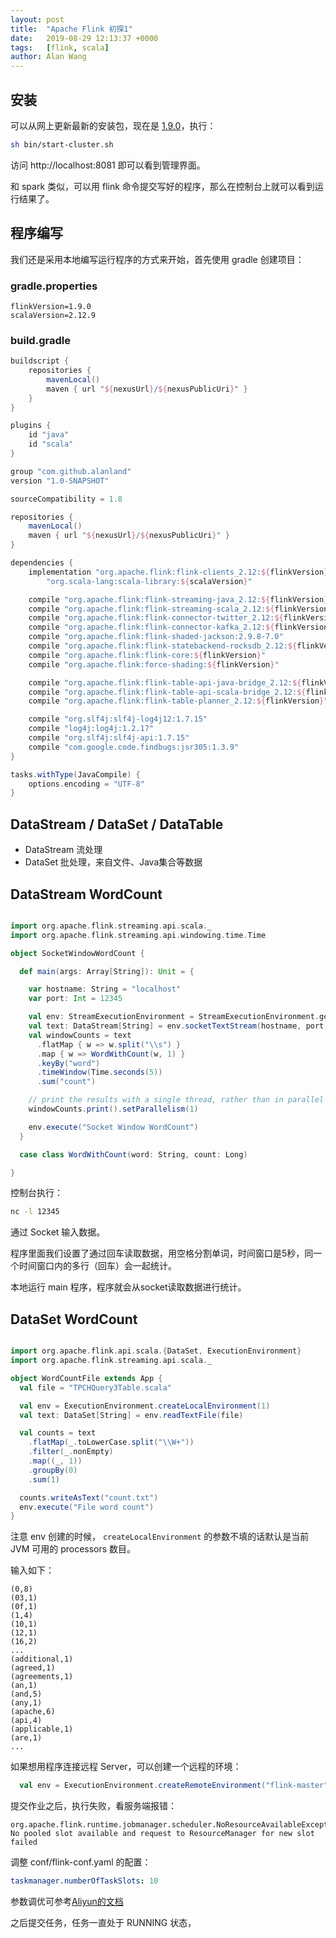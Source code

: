```yaml
---
layout: post
title:  "Apache Flink 初探1"
date:   2019-08-29 12:13:37 +0000
tags:   [flink, scala]
author: Alan Wang
---
```


## 安装

可以从网上更新最新的安装包，现在是 [1.9.0]()，执行：

```sh 
sh bin/start-cluster.sh
```

访问 http://localhost:8081 即可以看到管理界面。

和 spark 类似，可以用 flink 命令提交写好的程序，那么在控制台上就可以看到运行结果了。

## 程序编写

我们还是采用本地编写运行程序的方式来开始，首先使用 gradle 创建项目：

### gradle.properties
```properties
flinkVersion=1.9.0
scalaVersion=2.12.9
```

### build.gradle

```gradle
buildscript {
    repositories {
        mavenLocal()
        maven { url "${nexusUrl}/${nexusPublicUri}" }
    }
}

plugins {
    id "java"
    id "scala"
}

group "com.github.alanland"
version "1.0-SNAPSHOT"

sourceCompatibility = 1.8

repositories {
    mavenLocal()
    maven { url "${nexusUrl}/${nexusPublicUri}" }
}

dependencies {
    implementation "org.apache.flink:flink-clients_2.12:${flinkVersion}",
        "org.scala-lang:scala-library:${scalaVersion}"

    compile "org.apache.flink:flink-streaming-java_2.12:${flinkVersion}"
    compile "org.apache.flink:flink-streaming-scala_2.12:${flinkVersion}"
    compile "org.apache.flink:flink-connector-twitter_2.12:${flinkVersion}"
    compile "org.apache.flink:flink-connector-kafka_2.12:${flinkVersion}"
    compile "org.apache.flink:flink-shaded-jackson:2.9.8-7.0"
    compile "org.apache.flink:flink-statebackend-rocksdb_2.12:${flinkVersion}"
    compile "org.apache.flink:flink-core:${flinkVersion}"
    compile "org.apache.flink:force-shading:${flinkVersion}"

    compile "org.apache.flink:flink-table-api-java-bridge_2.12:${flinkVersion}"
    compile "org.apache.flink:flink-table-api-scala-bridge_2.12:${flinkVersion}"
    compile "org.apache.flink:flink-table-planner_2.12:${flinkVersion}"

    compile "org.slf4j:slf4j-log4j12:1.7.15"
    compile "log4j:log4j:1.2.17"
    compile "org.slf4j:slf4j-api:1.7.15"
    compile "com.google.code.findbugs:jsr305:1.3.9"
}

tasks.withType(JavaCompile) {
    options.encoding = "UTF-8"
}
```

## DataStream / DataSet / DataTable

- DataStream 流处理
- DataSet 批处理，来自文件、Java集合等数据


## DataStream WordCount

```scala

import org.apache.flink.streaming.api.scala._
import org.apache.flink.streaming.api.windowing.time.Time

object SocketWindowWordCount {

  def main(args: Array[String]): Unit = {

    var hostname: String = "localhost"
    var port: Int = 12345

    val env: StreamExecutionEnvironment = StreamExecutionEnvironment.getExecutionEnvironment
    val text: DataStream[String] = env.socketTextStream(hostname, port, '\n')
    val windowCounts = text
      .flatMap { w => w.split("\\s") }
      .map { w => WordWithCount(w, 1) }
      .keyBy("word")
      .timeWindow(Time.seconds(5))
      .sum("count")

    // print the results with a single thread, rather than in parallel
    windowCounts.print().setParallelism(1)

    env.execute("Socket Window WordCount")
  }

  case class WordWithCount(word: String, count: Long)

}
```

控制台执行：

```sh
nc -l 12345
```

通过 Socket 输入数据。

程序里面我们设置了通过回车读取数据，用空格分割单词，时间窗口是5秒，同一个时间窗口内的多行（回车）会一起统计。

本地运行 main 程序，程序就会从socket读取数据进行统计。


## DataSet WordCount

```scala

import org.apache.flink.api.scala.{DataSet, ExecutionEnvironment}
import org.apache.flink.streaming.api.scala._

object WordCountFile extends App {
  val file = "TPCHQuery3Table.scala"

  val env = ExecutionEnvironment.createLocalEnvironment(1)
  val text: DataSet[String] = env.readTextFile(file)

  val counts = text
    .flatMap(_.toLowerCase.split("\\W+"))
    .filter(_.nonEmpty)
    .map((_, 1))
    .groupBy(0)
    .sum(1)

  counts.writeAsText("count.txt")
  env.execute("File word count")
}
````

注意 env 创建的时候， `createLocalEnvironment` 的参数不填的话默认是当前 JVM 可用的 processors 数目。

输入如下：
```
(0,8)
(03,1)
(0f,1)
(1,4)
(10,1)
(12,1)
(16,2)
...
(additional,1)
(agreed,1)
(agreements,1)
(an,1)
(and,5)
(any,1)
(apache,6)
(api,4)
(applicable,1)
(are,1)
...
```

如果想用程序连接远程 Server，可以创建一个远程的环境：

```scala
  val env = ExecutionEnvironment.createRemoteEnvironment("flink-master", 8081);
```

提交作业之后，执行失败，看服务端报错：
```
org.apache.flink.runtime.jobmanager.scheduler.NoResourceAvailableException: 
No pooled slot available and request to ResourceManager for new slot failed
```

调整 conf/flink-conf.yaml 的配置：

```yaml
taskmanager.numberOfTaskSlots: 10
```

参数调优可参考[Aliyun的文档](https://help.aliyun.com/document_detail/62491.html?spm=a2c4g.11186623.2.14.1c39f7e4AYCpSr)

之后提交任务，任务一直处于 RUNNING 状态，


